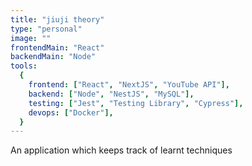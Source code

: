 ```yaml
---
title: "jiuji theory"
type: "personal"
image: ""
frontendMain: "React"
backendMain: "Node"
tools:
  {
    frontend: ["React", "NextJS", "YouTube API"],
    backend: ["Node", "NestJS", "MySQL"],
    testing: ["Jest", "Testing Library", "Cypress"],
    devops: ["Docker"],
  }
---
```


An application which keeps track of learnt techniques
